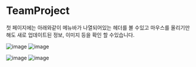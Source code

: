 # TeamProject
첫 페이지에는 아래와같이 메뉴바가 나열되어있는 헤더를 볼 수있고 마우스를 올리기만해도 새로 업데이트된 정보, 이미지 등을 확인 할 수있습니다.

![image](https://user-images.githubusercontent.com/114595102/229290904-9ad0922e-9408-4e48-93ad-7d943b5c069b.png)
![image](https://user-images.githubusercontent.com/114595102/229290981-a2cc9afa-842d-4341-b255-090c20385bd4.png)


![image](https://user-images.githubusercontent.com/114595102/229290995-00e5b88d-29d4-40c9-9741-0c6f66a713af.png)
![image](https://user-images.githubusercontent.com/114595102/229292025-ffae96d4-e6d9-4125-8a66-b2131611618f.png)

